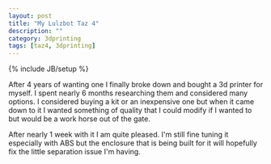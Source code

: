 ```yaml
---
layout: post
title: "My Lulzbot Taz 4"
description: ""
category: 3dprinting
tags: [taz4, 3dprinting]
---
```

{% include JB/setup %}

After 4 years of wanting one I finally broke down and bought a 3d printer for myself. I spent nearly 6 months researching them and considered many options. I considered
buying a kit or an inexpensive one but when it came down to it I wanted something of quality that I could modify if I wanted to but would be a work horse out of the gate.

After nearly 1 week with it I am quite pleased. I'm still fine tuning it especially with ABS but the enclosure that is being built for it will hopefully fix the little separation
issue I'm having.

